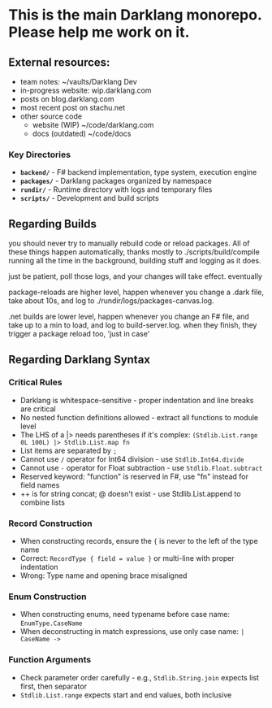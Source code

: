 # This is the main Darklang monorepo. Please help me work on it.

## External resources:
- team notes: ~/vaults/Darklang Dev
- in-progress website: wip.darklang.com
- posts on blog.darklang.com
- most recent post on stachu.net
- other source code
  - website (WIP) ~/code/darklang.com
  - docs (outdated) ~/code/docs

### Key Directories

- **`backend/`** - F# backend implementation, type system, execution engine
- **`packages/`** - Darklang packages organized by namespace
- **`rundir/`** - Runtime directory with logs and temporary files
- **`scripts/`** - Development and build scripts

## Regarding Builds
you should never try to manually rebuild code or reload packages.
All of these things happen automatically, thanks mostly to ./scripts/build/compile running all the time in the background, building stuff and logging as it does.

just be patient, poll those logs, and your changes will take effect. eventually

package-reloads are higher level, happen whenever you change a .dark file, take about 10s, and log to ./rundir/logs/packages-canvas.log.

.net builds are lower level, happen whenever you change an F# file, and take up to a min to load, and log to build-server.log. when they finish, they trigger a package reload too, 'just in case'

## Regarding Darklang Syntax

### Critical Rules
- Darklang is whitespace-sensitive - proper indentation and line breaks are critical
- No nested function definitions allowed - extract all functions to module level
- The LHS of a |> needs parentheses if it's complex: `(Stdlib.List.range 0L 100L) |> Stdlib.List.map fn`
- List items are separated by `;`
- Cannot use `/` operator for Int64 division - use `Stdlib.Int64.divide`
- Cannot use `-` operator for Float subtraction - use `Stdlib.Float.subtract`
- Reserved keyword: "function" is reserved in F#, use "fn" instead for field names
- ++ is for string concat; @ doesn't exist - use Stdlib.List.append to combine lists

### Record Construction
- When constructing records, ensure the `{` is never to the left of the type name
- Correct: `RecordType { field = value }` or multi-line with proper indentation
- Wrong: Type name and opening brace misaligned

### Enum Construction
- When constructing enums, need typename before case name: `EnumType.CaseName`
- When deconstructing in match expressions, use only case name: `| CaseName ->`

### Function Arguments
- Check parameter order carefully - e.g., `Stdlib.String.join` expects list first, then separator
- `Stdlib.List.range` expects start and end values, both inclusive

